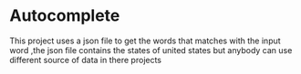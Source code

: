 # Autocomplete
This project uses a json file to get the words that matches with the input word ,the json file contains the states of united states but anybody can use different source of data in there projects
